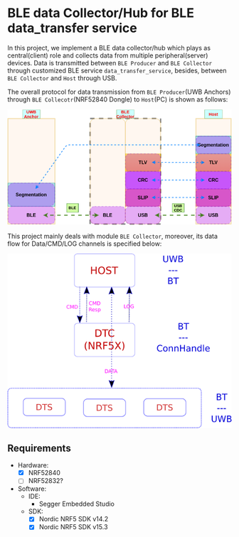 # BLE data Collector/Hub for BLE data_transfer service

In this project, we implement a BLE data collector/hub which plays as central(client) role and collects data from multiple peripheral(server) devices. Data is transmitted between `BLE Producer` and `BLE Collector` through customized BLE service `data_transfer_service`, besides, between `BLE Collector` and `Host` through USB.

The overall protocol for data transmission from `BLE Producer`(UWB Anchors) through `BLE Collecotr`(NRF52840 Dongle) to `Host`(PC) is shown as follows:

![DTC Protocol](doc/imgs/dtc_protocol.png)

This project mainly deals with module `BLE Collector`, moreover, its data flow for Data/CMD/LOG channels is specified below:

![DTC Spec](doc/imgs/dtc_spec.png)


## Requirements

- Hardware:
    - [x] NRF52840
    - [ ] NRF52832?
- Software:
    - IDE:
        - Segger Embedded Studio
    - SDK:
        - [x] Nordic NRF5 SDK v14.2
        - [x] Nordic NRF5 SDK v15.3
